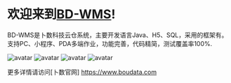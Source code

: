欢迎来到[BD-WMS](https://boubei-file.oss-cn-hangzhou.aliyuncs.com/BD-WMS.pdf)!
============

BD-WMS是卜数科技云仓系统，主要开发语言Java、H5、SQL，采用的框架有。支持PC、小程序、PDA多端作业，功能完善，代码精简，测试覆盖率100%.


![avatar](http://www.boudata.com/img/wms/w1.png)
![avatar](http://www.boudata.com/img/wms/w2.png)
![avatar](http://www.boudata.com/img/wms/w3.png)
![avatar](http://www.boudata.com/img/wms/w4.png)

更多详情请访问[卜数官网] https://www.boudata.com
